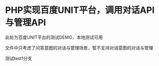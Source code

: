 # PHP实现百度UNIT平台，调用对话API与管理API

此处为百度UNIT平台的测试DEMO，本地测试可用



文件中只考虑了问答意图的对话与管理场景，暂不支持对话意图的对话与管理



测试test1分支